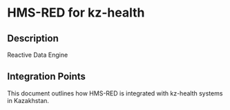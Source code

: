 # HMS-RED for kz-health

## Description

Reactive Data Engine

## Integration Points

This document outlines how HMS-RED is integrated with kz-health systems in Kazakhstan.

